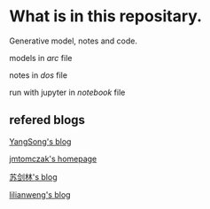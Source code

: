# What is in this repositary.

Generative model, notes and code.

models in *arc* file

notes in *dos* file

run with jupyter in *notebook* file

## refered blogs

[YangSong's blog](https://yang-song.net/blog/)

[jmtomczak's homepage](https://jmtomczak.github.io/)

[苏剑林's blog](https://www.spaces.ac.cn/category/Big-Data)

[lilianweng's blog](https://lilianweng.github.io/)
